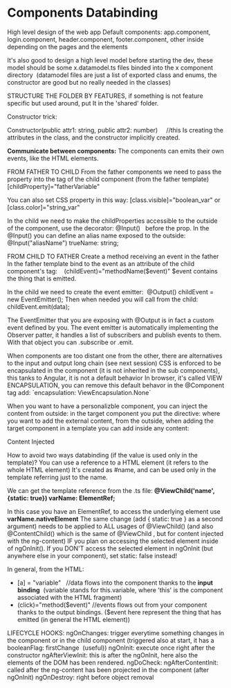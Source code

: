 # Components Databinding

High level design of the web app
Default components: app.component, login.component, header.component, footer.component, other inside depending on the pages and the elements

It's also good to design a high level model before starting the dev, these model should be some x.datamodel.ts files binded into the x component directory  (datamodel files are just a list of exported class and enums, the constructor are good but no really needed in the classes)

STRUCTURE THE FOLDER BY FEATURES, if something is not feature specific but used around, put It in the 'shared' folder.

Constructor trick:

Constructor(public attr1: string, public attr2: number)     //this Is creating the attributes in the class, and the constructor implicitly created.

**Communicate between components:**
The components can emits their own events, like the HTML elements.

FROM FATHER TO CHILD
From the father components we need to pass the property into the tag of the child component (from the father template) \[childProperty\]="fatherVariable"

You can also set CSS property in this way: \[class.visible\]="boolean\_var" or \[class.color\]="string\_var"

In the child we need to make the childProperties accessible to the outside of the component, use the decorator: @Input()   before the prop.
In the @Input() you can define an alias name exposed to the outside: @Input("aliasName") trueName: string;

FROM CHILD TO FATHER
Create a method receiving an event in the father
In the father template bind to the event as an attribute of the child component's tag:    (childEvent)="methodName($event)"
$event contains the thing that is emitted.

In the child we need to create the event emitter:  @Output() childEvent = new EventEmitter<string>();
Then when needed you will call from the child:   childEvent.emit(data);  

The EventEmitter that you are exposing with @Output is in fact a custom event defined by you.
The event emitter is automatically implementing the Observer patter, it handles a list of subscribers and publish events to them.
With that object you can .subscribe or .emit.

When components are too distant one from the other, there are alternatives to the input and output long chain (see next session)
CSS is enforced to be encapsulated in the component (it is not inherited in the sub components), this tanks to Angular, it is not a default behavior
In browser, it's called VIEW ENCAPSULATION, you can remove this default behavor in the @Component tag add: \`encapsulation: ViewEncapsulation.None\`

When you want to have a personalizble component, you can inject the content from outside: in the target component you put the directive: <ng-content> where you want to add the external content, from the outside, when adding the target component in a template you can add inside any content: <componentName><p>Content Injected</p></componentName>

How to avoid two ways databinding (if the value is used only in the template)?
You can use a reference to a HTML element (it refers to the whole HTML element)
It's created as #name, and can be used only in the template referring just to the name.

We can get the template reference from the .ts file:
**@ViewChild('name', {static: true}) varName: ElementRef;**

In this case you have an ElementRef, to access the underlying element use **varName.nativeElement**
The same change (add { static: true } as a second argument) needs to be applied to ALL usages of @ViewChild() (and also @ContentChild() which is the same of @ViewChild , but for content injected with the ng-content) IF you plan on accessing the selected element inside of ngOnInit().
If you DON'T access the selected element in ngOnInit (but anywhere else in your component), set static: false instead!

In general, from the HTML:

* \[a\] = "variable"   //data flows into the component thanks to the **input binding**  (variable stands for this.variable, where 'this' is the component associated with the HTML fragment)
* (click)="method($event)" //events flows out from your component thanks to the output bindings. ($event here represent the thing that has emitted (in general the HTML element))

LIFECYCLE HOOKS:
ngOnChanges: trigger everytime something changes in the component or in the child component (triggered also at start, it has a booleanFlag: firstChange  (useful))
ngOnInit: execute once right after the constructor
ngAfterViewInit: this is after the ngOnInit, here also the elements of the DOM has been rendered.
ngDoCheck:
ngAfterContentInit: called after the ng-content has been projected in the component (after ngOnInit)
ngOnDestroy: right before object removal
